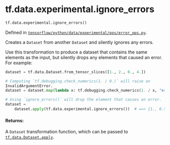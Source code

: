 <div itemscope itemtype="http://developers.google.com/ReferenceObject">
<meta itemprop="name" content="tf.data.experimental.ignore_errors" />
<meta itemprop="path" content="Stable" />
</div>

# tf.data.experimental.ignore_errors

``` python
tf.data.experimental.ignore_errors()
```



Defined in [`tensorflow/python/data/experimental/ops/error_ops.py`](/code/stable/tensorflow/python/data/experimental/ops/error_ops.py).

Creates a `Dataset` from another `Dataset` and silently ignores any errors.

Use this transformation to produce a dataset that contains the same elements
as the input, but silently drops any elements that caused an error. For
example:

```python
dataset = tf.data.Dataset.from_tensor_slices([1., 2., 0., 4.])

# Computing `tf.debugging.check_numerics(1. / 0.)` will raise an
InvalidArgumentError.
dataset = dataset.map(lambda x: tf.debugging.check_numerics(1. / x, "error"))

# Using `ignore_errors()` will drop the element that causes an error.
dataset =
    dataset.apply(tf.data.experimental.ignore_errors())  # ==> {1., 0.5, 0.2}
```

#### Returns:

A `Dataset` transformation function, which can be passed to
<a href="../../../tf/data/Dataset.md#apply"><code>tf.data.Dataset.apply</code></a>.